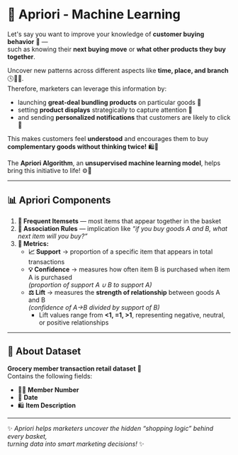 # 🧠 Apriori - Machine Learning  

Let's say you want to improve your knowledge of **customer buying behavior** 🛒 —  
such as knowing their **next buying move** or **what other products they buy together**.  

Uncover new patterns across different aspects like **time, place, and branch** 🕓📍🏬.  
Therefore, marketers can leverage this information by:  
- launching **great-deal bundling products** on particular goods 🎁  
- setting **product displays** strategically to capture attention 👀  
- and sending **personalized notifications** that customers are likely to click 💌  

This makes customers feel **understood** and encourages them to buy **complementary goods without thinking twice!** 🛍️💨  

The **Apriori Algorithm**, an **unsupervised machine learning model**, helps bring this initiative to life! ⚙️🤖  

---

## 📊 Apriori Components

1. **🧺 Frequent Itemsets** — most items that appear together in the basket  
2. **🔗 Association Rules** — implication like *“if you buy goods A and B, what next item will you buy?”*  
3. **📐 Metrics:**  
   - **📈 Support** → proportion of a specific item that appears in total transactions  
   - **💡 Confidence** → measures how often item B is purchased when item A is purchased  
     *(proportion of support A ∪ B to support A)*  
   - **⚖️ Lift** → measures the **strength of relationship** between goods A and B  
     *(confidence of A→B divided by support of B)*  
     - Lift values range from **<1, =1, >1**, representing negative, neutral, or positive relationships  

---

## 🧾 About Dataset

**Grocery member transaction retail dataset** 🛒  
Contains the following fields:  
- 🧍‍♂️ **Member Number**  
- 📅 **Date**  
- 🛍️ **Item Description**

---

✨ *Apriori helps marketers uncover the hidden “shopping logic” behind every basket,  
turning data into smart marketing decisions!* ✨
